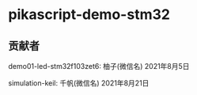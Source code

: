 # pikascript-demo-stm32
## 贡献者

demo01-led-stm32f103zet6: 柚子(微信名) 2021年8月5日

simulation-keil: 千帆(微信名) 2021年8月21日

